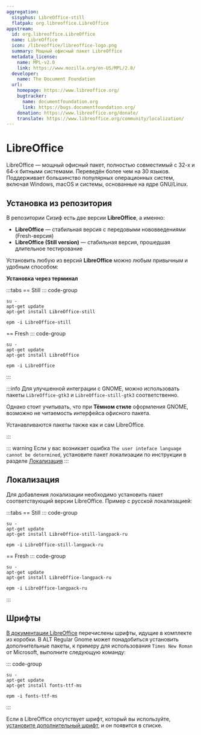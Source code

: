 ```yaml
---
aggregation:
  sisyphus: LibreOffice-still
  flatpak: org.libreoffice.LibreOffice
appstream:
  id: org.libreoffice.LibreOffice
  name: LibreOffice
  icon: /libreoffice/libreoffice-logo.png
  summary: Мощный офисный пакет LibreOffice
  metadata_license:
    name: MPL-v2.0
    link: https://www.mozilla.org/en-US/MPL/2.0/
  developer:
    name: The Document Foundation
  url:
    homepage: https://www.libreoffice.org/
    bugtracker:
      name: documentfoundation.org
      link: https://bugs.documentfoundation.org/
    donation: https://www.libreoffice.org/donate/
    translate: https://www.libreoffice.org/community/localization/
---
```


# LibreOffice

LibreOffice — мощный офисный пакет, полностью совместимый с 32-х и 64-х битными системами. Переведён более чем на 30 языков. Поддерживает большинство популярных операционных систем, включая Windows, macOS и системы, основанные на ядре GNU/Linux.

## Установка из репозитория

В репозитории Сизиф есть две версии **LibreOffice**, а именно:

- **LibreOffice** — стабильная версия с передовыми нововведениями (Fresh-версия)
- **LibreOffice (Still version)** — стабильная версия, прошедшая длительное тестирование

Установить любую из версий **LibreOffice** можно любым привычным и удобным способом:

**Установка через терминал**

:::tabs
== Still
::: code-group

```shell[apt-get]
su -
apt-get update
apt-get install LibreOffice-still
```

```shell[epm]
epm -i LibreOffice-still
```

== Fresh
::: code-group

```shell[apt-get]
su -
apt-get update
apt-get install LibreOffice
```

```shell[epm]
epm -i LibreOffice
```

:::

:::info
Для улучшенной интеграции с GNOME, можно использовать пакеты `LibreOffice-gtk3` и `LibreOffice-still-gtk3` соответственно.

Однако стоит учитывать, что при **Тёмном стиле** оформления GNOME, возможно не читаемость интерфейса офисного пакета.

Устанавливаются пакеты также как и сам LibreOffice.

:::

::: warning
Если у вас возникает ошибка `The user inteface language cannot be determined`, установите пакет локализации по инструкции в разделе [Локализация](#локализация)
:::

<!--@include: @apps/.parts/install/content-flatpak.md-->

## Локализация

Для добавления локализации необходимо установить пакет соответствующий версии LibreOffice. Пример с русской локализацией:

:::tabs
== Still
::: code-group

```shell[apt-get]
su -
apt-get update
apt-get install LibreOffice-still-langpack-ru
```

```shell[epm]
epm -i LibreOffice-still-langpack-ru
```

== Fresh
::: code-group

```shell[apt-get]
su -
apt-get update
apt-get install LibreOffice-langpack-ru
```

```shell[epm]
epm -i LibreOffice-langpack-ru
```

:::

## Шрифты

[В документации LibreOffice](https://wiki.documentfoundation.org/Fonts) перечислены шрифты, идущие в комплекте из коробки. В ALT Regular Gnome может понадобиться установить дополнительные пакеты, к примеру для использования `Times New Roman` от Microsoft, выполните следующую команду:

::: code-group

```shell[apt-get]
su -
apt-get update
apt-get install fonts-ttf-ms
```

```shell[epm]
epm -i fonts-ttf-ms
```

:::

Если в LibreOffice отсутствует шрифт, который вы используйте, [установите дополнительный шрифт](/add-fonts), и он появится в списке.
